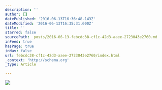 ```yaml
---
description: ''
author: []
datePublished: '2016-06-13T16:36:48.143Z'
dateModified: '2016-06-13T16:35:31.600Z'
title: ''
starred: false
sourcePath: _posts/2016-06-13-febcdc38-cf1c-42d3-aaee-2723043e2760.md
inFeed: true
hasPage: true
inNav: false
url: febcdc38-cf1c-42d3-aaee-2723043e2760/index.html
_context: 'http://schema.org'
_type: Article

---
```

![](https://the-grid-user-content.s3-us-west-2.amazonaws.com/95c08405-51c6-4acb-a19c-933628336ccd.jpg)